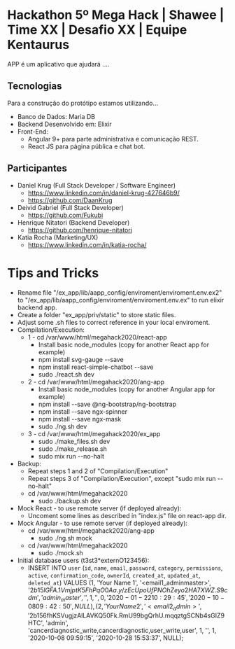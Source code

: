 

# Hackathon 5º Mega Hack | Shawee | Time XX | Desafio XX | Equipe Kentaurus

APP é um aplicativo que ajudará ....

## Tecnologias

Para a construção do protótipo estamos utilizando... 

 - Banco de Dados: Maria DB
 - Backend Desenvolvido em:  Elixir 
 - Front-End: 
   - Angular 9+ para parte administrativa e comunicação REST.
   - React JS para página pública e chat bot.

## Participantes

 - Daniel Krug (Full Stack Developer / Software Engineer)
   - https://www.linkedin.com/in/daniel-krug-427646b9/
   - https://github.com/DaanKrug
 - Deivid Gabriel (Full Stack Developer)
   - https://github.com/Fukubi
 - Henrique Nitatori (Backend Developer) 
   - https://github.com/henrique-nitatori
 - Katia Rocha (Marketing/UX)
   - https://www.linkedin.com/in/katia-rocha/
 


# Tips and Tricks

  - Rename file "/ex_app/lib/aapp_config/enviroment/enviroment.env.ex2" to "/ex_app/lib/aapp_config/enviroment/enviroment.env.ex" to run elixir backend app.
  - Create a folder "ex_app/priv/static" to store static files.
  - Adjust some .sh files to correct reference in your local enviroment.
  - Compilation/Execution:
    - 1 - cd /var/www/html/megahack2020/react-app
      - Install basic node_modules (copy for another React app for example)
      - npm install svg-gauge --save
      - npm install react-simple-chatbot --save
      - sudo ./react.sh dev
    - 2 - cd /var/www/html/megahack2020/ang-app
      - Install basic node_modules (copy for another Angular app for example)
      - npm install --save @ng-bootstrap/ng-bootstrap
      - npm install --save ngx-spinner
      - npm install --save ngx-mask
      - sudo ./ng.sh dev
    - 3 - cd /var/www/html/megahack2020/ex_app
      - sudo ./make_files.sh dev
      - sudo ./make_release.sh
      - sudo mix run --no-halt
  - Backup:
    - Repeat steps 1 and 2 of "Compilation/Execution"
    - Repeat steps 3 of "Compilation/Execution", except "sudo mix run --no-halt"
    - cd /var/www/html/megahack2020
      - sudo ./backup.sh dev
  - Mock React - to use remote server (if deployed already):
    - Uncoment some lines as described in "index.js" file on react-app dir.
  - Mock Angular - to use remote server (if deployed already):
    - cd /var/www/html/megahack2020/ang-app
      - sudo ./ng.sh mock
    - cd /var/www/html/megahack2020
      - sudo ./mock.sh
  - Initial database users (t3st3*externO123456):
    - INSERT INTO `user` (`id`, `name`, `email`, `password`, `category`, `permissions`, `active`, `confirmation_code`, `ownerId`, `created_at`, `updated_at`, `deleted_at`) VALUES (1, 'Your Name 1', '<email1_adminmaster>', '$2b$15$lGFA.1VmjptK5FhPqO0Aa.y/zEcUpoUfPNOhZeyo2HA7XWZ.S9cdm', 'admin_master', '', 1, '', 0, '2020-01-22 10:29:45', '2020-10-08 09:42:50', NULL),(2, 'Your Name 2', '<email2_admin>', '$2b$15$6fhKSVugjzAlLAVKQ50Fk.RmU99bgQrhU.mqqztgSCNb4sGIZ9HTC', 'admin', 'cancerdiagnostic_write,cancerdiagnostic,user_write,user', 1, '', 1, '2020-10-08 09:59:15', '2020-10-28 15:53:37', NULL);
      
      